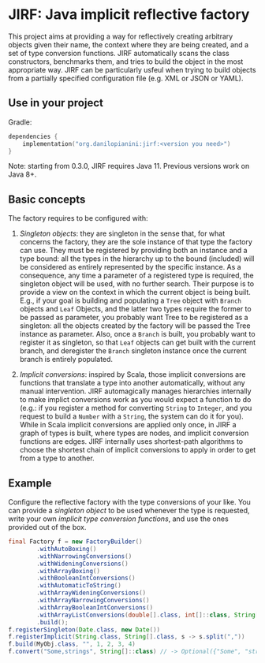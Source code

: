 # JIRF: Java implicit reflective factory

This project aims at providing a way for reflectively creating arbitrary objects given their name, the context where they are being created, and a set of type conversion functions.
JIRF automatically scans the class constructors, benchmarks them, and tries to build the object in the most appropriate way.
JIRF can be particularly usfeul when trying to build objects from a partially specified configuration file (e.g. XML or JSON or YAML).

## Use in your project

Gradle:
```kotlin
dependencies {
    implementation("org.danilopianini:jirf:<version you need>")
}
```
Note: starting from 0.3.0, JIRF requires Java 11.
Previous versions work on Java 8+.

## Basic concepts

The factory requires to be configured with:

1. *Singleton objects*: they are singleton in the sense that, for what concerns the factory, they are the sole instance of that type the factory can use. They must be registered by providing both an instance and a type bound: all the types in the hierarchy up to the bound (included) will be considered as entirely represented by the specific instance. As a consequence, any time a parameter of a registered type is required, the singleton object will be used, with no further search. Their purpose is to provide a view on the context in which the current object is being built. E.g., if your goal is building and populating a `Tree` object with `Branch` objects and `Leaf` Objects, and the latter two types require the former to be passed as parameter, you probably want Tree to be registered as a singleton: all the objects created by the factory will be passed the Tree instance as parameter. Also, once a `Branch` is built, you probably want to register it as singleton, so that `Leaf` objects can get built with the current branch, and deregister the `Branch` singleton instance once the current branch is entirely populated.

2. *Implicit conversions*: inspired by Scala, those implicit conversions are functions that translate a type into another automatically, without any manual intervention. JIRF automagically manages hierarchies internally to make implict conversions work as you would expect a function to do (e.g.: if you register a method for converting `String` to `Integer`, and you request to build a `Number` with a `String`, the system can do it for you). While in Scala implicit conversions are applied only once, in JIRF a graph of types is built, where types are nodes, and implicit conversion functions are edges. JIRF internally uses shortest-path algorithms to choose the shortest chain of implicit conversions to apply in order to get from a type to another.

## Example

Configure the reflective factory with the type conversions of your like.
You can provide a *singleton object* to be used whenever the type is requested,
write your own *implicit type conversion functions*,
and use the ones provided out of the box.

```java
final Factory f = new FactoryBuilder()
        .withAutoBoxing()
        .withNarrowingConversions()
        .withWideningConversions()
        .withArrayBoxing()
        .withBooleanIntConversions()
        .withAutomaticToString()
        .withArrayWideningConversions()
        .withArrayNarrowingConversions()
        .withArrayBooleanIntConversions()
        .withArrayListConversions(double[].class, int[]::class, String[]::class)
        .build();
f.registerSingleton(Date.class, new Date())
f.registerImplicit(String.class, String[].class, s -> s.split(","))
f.build(MyObj.class, "", 1, 2, 3, 4)
f.convert("Some,strings", String[]::class) // -> Optional({"Some", "strings"})
```
